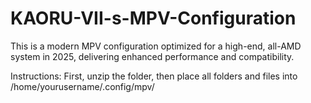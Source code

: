 # KAORU-VII-s-MPV-Configuration
This is a modern MPV configuration optimized for a high-end, all-AMD system in 2025, delivering enhanced performance and compatibility.

Instructions: First, unzip the folder, then place all folders and files into /home/yourusername/.config/mpv/
